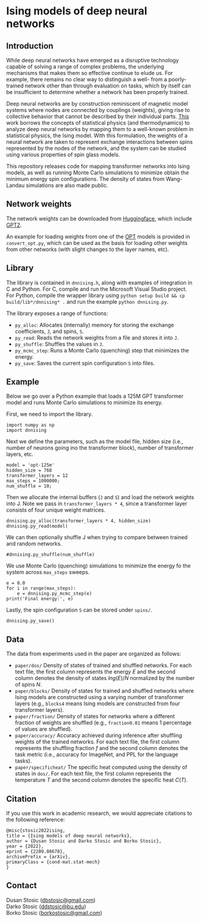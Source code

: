 # Ising models of deep neural networks 

## Introduction
While deep neural networks have emerged as a disruptive technology capable of solving a range of complex problems, the underlying mechanisms that makes them so effective continue to elude us. For example, there remains no clear way to distinguish a well- from a poorly- trained network other than through evaluation on tasks, which by itself can be insufficient to determine whether a network has been properly trained.

Deep neural networks are by construction reminiscent of magnetic model systems where nodes are connected by couplings (weights), giving rise to collective behavior that cannot be described by their individual parts. [This](https://arxiv.org/abs/2209.08678) work borrows the concepts of statistical physics (and thermodynamics) to analyze deep neural networks by mapping them to a well-known problem in statistical physics, the Ising model. With this formulation, the weights of a neural network are taken to represent exchange interactions between spins represented by the nodes of the network, and the system can be studied using various properties of spin glass models.

This repository releases code for mapping transformer networks into Ising models, as well as running Monte Carlo simulations to minimize obtain the minimum energy spin configurations. The density of states from Wang-Landau simulations are also made public.

## Network weights
The network weights can be downloaded from [Huggingface](https://huggingface.co/), which include [GPT2](https://huggingface.co/docs/transformers/model_doc/gpt2).

An example for loading weights from one of the [OPT](https://huggingface.co/docs/transformers/model_doc/opt) models is provided in `convert_opt.py`, which can be used as the basis for loading other weights from other networks (with slight changes to the layer names, etc).

## Library
The library is contained in `dnnising.h`, along with examples of integration in C and Python. For C, compile and run the Microsoft Visual Studio project. For Python,
compile the wrapper library using ```python setup build && cp build/lib*/dnnising* .``` and run the example ```python dnnising.py```.

The library exposes a range of functions:
* ```py_alloc```: Allocates (internally) memory for storing the exchange coefficients, `J`, and spins, `S`.
* ```py_read```: Reads the network weights from a file and stores it into `J`.
* ```py_shuffle```: Shuffles the values in `J`.
* ```py_mcmc_step```: Runs a Monte Carlo (quenching) step that minimizes the energy.
* ```py_save```: Saves the current spin configuration `S` into files.

## Example
Below we go over a Python example that loads a 125M GPT transformer model and runs Monte Carlo simulations to minimize its energy.

First, we need to import the library.
```
import numpy as np
import dnnising
```

Next we define the parameters, such as the model file, hidden size (i.e., number of neurons going ino the transformer block), number of transformer layers, etc.
```
model = 'opt-125m'
hidden_size = 768
transformer_layers = 12
max_steps = 1000000;
num_shuffle = 10;
```

Then we allocate the internal buffers (`J` and `S`) and load the network weights into J. Note we pass in `transformer_layers * 4`, since a transformer layer consists of four unique weight matrices.
```
dnnising.py_alloc(transformer_layers * 4, hidden_size)
dnnising.py_read(model)
```

We can then optionally shuffle J when trying to compare between trained and random networks.
```
#dnnising.py_shuffle(num_shuffle)
```

We use Monte Carlo (quenching) simulations to minimize the energy fo the system across `max_steps` sweeps.
```
e = 0.0
for i in range(max_steps):
    e = dnnising.py_mcmc_step(e)
print('Final energy:', e)
```

Lastly, the spin configuration `S` can be stored under `spins/`.
```
dnnising.py_save()
```

## Data
The data from experiments used in the paper are organized as follows:
* `paper/dos/` Density of states of trained and shuffled networks. For each text file, the first column represents the energy $E$ and the second column denotes the density of states $ln g(E)/N$ normalized by the number of spins $N$.
* `paper/blocks/` Density of states for trained and shuffled networks where Ising models are constructed using a varying number of transformer layers (e.g., `blocks4` means Ising models are constructed from four transformer layers).
* `paper/fraction/` Density of states for networks where a different fraction of weights are shuffled (e.g., `fraction0.01` means $1$ percentage of values are shuffled).
* `paper/accuracy/` Accuracy achieved during inference after shuffling weights of the trained networks. For each text file, the first column represents the shuffling fraction $f$ and the second column denotes the task metric (i.e., accuracy for ImageNet, and PPL for the language tasks).
* `paper/specificheat/` The specific heat computed using the density of states in `dos/`. For each text file, the first column represents the temperature $T$ and the second column denotes the specific heat $C(T)$.

## Citation
If you use this work in academic research, we would appreciate citations to the following reference:

```
@misc{stosic2022ising,
title = {Ising models of deep neural networks}, 
author = {Dusan Stosic and Darko Stosic and Borko Stosic},
year = {2022},
eprint = {2209.08678},
archivePrefix = {arXiv},
primaryClass = {cond-mat.stat-mech}
}
```

## Contact
Dusan Stosic (dbstosic@gmail.com)<br/>
Darko Stosic (ddstosic@bu.edu)<br/>
Borko Stosic (borkostosic@gmail.com)
